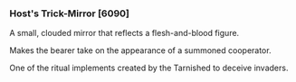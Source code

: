 ### Host's Trick-Mirror [6090]

A small, clouded mirror that reflects a flesh-and-blood figure.

Makes the bearer take on the appearance of a summoned cooperator.

One of the ritual implements created by the Tarnished to deceive invaders.
